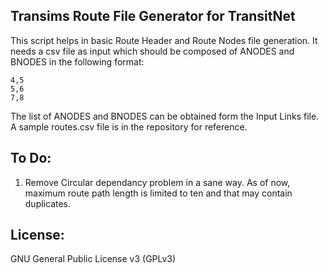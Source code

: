 Transims Route File Generator for TransitNet
---------------------------------------------

This script helps in basic Route Header and Route Nodes file generation. It needs a csv file as input which should be composed of ANODES and BNODES in the following format:

    4,5
    5,6
    7,8

The list of ANODES and BNODES can be obtained form the Input Links file. A sample routes.csv file is in the repository for reference.


To Do:
-------
1. Remove Circular dependancy problem in a sane way. As of now, maximum route path length is limited to ten and that may contain duplicates. 
 
License:
--------
GNU General Public License v3 (GPLv3)

